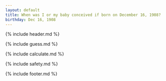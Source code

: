 ```yaml
---
layout: default
title: When was I or my baby conceived if born on December 16, 1908?
birthday: Dec 16, 1908
---
```


{% include header.md %}

{% include guess.md %}

{% include calculate.md %}

{% include safety.md %}

{% include footer.md %}



